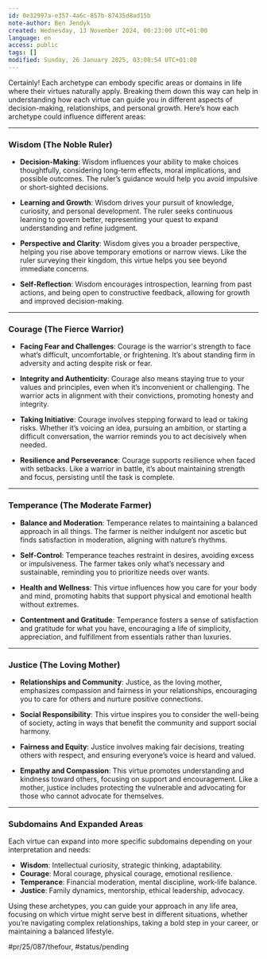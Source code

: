 ```yaml
---
id: 0e32997a-e357-4a6c-857b-87435d8ad15b
note-author: Ben Jendyk
created: Wednesday, 13 November 2024, 00:23:00 UTC+01:00
language: en
access: public
tags: []
modified: Sunday, 26 January 2025, 03:08:54 UTC+01:00
---
```


Certainly! Each archetype can embody specific areas or domains in life where their virtues naturally apply. Breaking them down this way can help in understanding how each virtue can guide you in different aspects of decision-making, relationships, and personal growth. Here’s how each archetype could influence different areas:

---

### **Wisdom (The Noble Ruler)**

- **Decision-Making**: Wisdom influences your ability to make choices thoughtfully, considering long-term effects, moral implications, and possible outcomes. The ruler’s guidance would help you avoid impulsive or short-sighted decisions.
  
- **Learning and Growth**: Wisdom drives your pursuit of knowledge, curiosity, and personal development. The ruler seeks continuous learning to govern better, representing your quest to expand understanding and refine judgment.

- **Perspective and Clarity**: Wisdom gives you a broader perspective, helping you rise above temporary emotions or narrow views. Like the ruler surveying their kingdom, this virtue helps you see beyond immediate concerns.

- **Self-Reflection**: Wisdom encourages introspection, learning from past actions, and being open to constructive feedback, allowing for growth and improved decision-making.

---

### **Courage (The Fierce Warrior)**

- **Facing Fear and Challenges**: Courage is the warrior's strength to face what’s difficult, uncomfortable, or frightening. It’s about standing firm in adversity and acting despite risk or fear.

- **Integrity and Authenticity**: Courage also means staying true to your values and principles, even when it’s inconvenient or challenging. The warrior acts in alignment with their convictions, promoting honesty and integrity.

- **Taking Initiative**: Courage involves stepping forward to lead or taking risks. Whether it’s voicing an idea, pursuing an ambition, or starting a difficult conversation, the warrior reminds you to act decisively when needed.

- **Resilience and Perseverance**: Courage supports resilience when faced with setbacks. Like a warrior in battle, it’s about maintaining strength and focus, persisting until the task is complete.

---

### **Temperance (The Moderate Farmer)**

- **Balance and Moderation**: Temperance relates to maintaining a balanced approach in all things. The farmer is neither indulgent nor ascetic but finds satisfaction in moderation, aligning with nature’s rhythms.

- **Self-Control**: Temperance teaches restraint in desires, avoiding excess or impulsiveness. The farmer takes only what’s necessary and sustainable, reminding you to prioritize needs over wants.

- **Health and Wellness**: This virtue influences how you care for your body and mind, promoting habits that support physical and emotional health without extremes.

- **Contentment and Gratitude**: Temperance fosters a sense of satisfaction and gratitude for what you have, encouraging a life of simplicity, appreciation, and fulfillment from essentials rather than luxuries.

---

### **Justice (The Loving Mother)**

- **Relationships and Community**: Justice, as the loving mother, emphasizes compassion and fairness in your relationships, encouraging you to care for others and nurture positive connections.

- **Social Responsibility**: This virtue inspires you to consider the well-being of society, acting in ways that benefit the community and support social harmony.

- **Fairness and Equity**: Justice involves making fair decisions, treating others with respect, and ensuring everyone’s voice is heard and valued.

- **Empathy and Compassion**: This virtue promotes understanding and kindness toward others, focusing on support and encouragement. Like a mother, justice includes protecting the vulnerable and advocating for those who cannot advocate for themselves.

---

### **Subdomains And Expanded Areas**

Each virtue can expand into more specific subdomains depending on your interpretation and needs:

- **Wisdom**: Intellectual curiosity, strategic thinking, adaptability.
- **Courage**: Moral courage, physical courage, emotional resilience.
- **Temperance**: Financial moderation, mental discipline, work-life balance.
- **Justice**: Family dynamics, mentorship, ethical leadership, advocacy.

Using these archetypes, you can guide your approach in any life area, focusing on which virtue might serve best in different situations, whether you’re navigating complex relationships, taking a bold step in your career, or maintaining a balanced lifestyle.


#pr/25/087/thefour, #status/pending